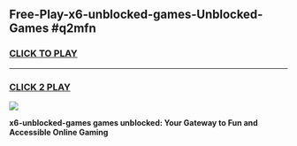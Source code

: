 
## Free-Play-x6-unblocked-games-Unblocked-Games #q2mfn
<h3>
<a href="https://news.freeplayer.one?title=x6-unblocked-games&ref=8M">CLICK TO PLAY</a></h3>
<hr>

<h3>
<a href="https://news.freeplayer.one?title=x6-unblocked-games&ref=8M">CLICK 2 PLAY</a>
  
</h3>

<a href="https://news.freeplayer.one?title=x6-unblocked-games&ref=8M"><img src="https://clearcache.store/games.png"></a>


**x6-unblocked-games games unblocked: Your Gateway to Fun and Accessible Online Gaming**
